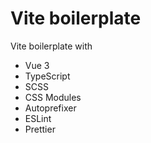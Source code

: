 # Vite boilerplate

Vite boilerplate with

- Vue 3
- TypeScript
- SCSS
- CSS Modules
- Autoprefixer
- ESLint
- Prettier
